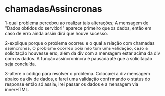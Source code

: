 # chamadasAssincronas

1-qual problema percebeu ao realizar tais alterações;
  A mensagem de "Dados obtidos do servidor!" aparece primeiro que os dados, então em caso de erro
  ainda assim dirá que houve sucesso.
  
  
2-explique porque o problema ocorreu e o qual a relação com chamadas assíncronas;
  O problema ocorreu pois não tem uma validação, caso a solicitação houvesse erro, além da div com 
  a mensagem estar acima da div com os dados.
  A função assíncroníncra é pausada até que a solicitação seja concluída.
  
  
3-altere o código para resolver o problema.
  Colocarei a div mensagem abaixo da div de dados, e farei uma validação confirmando o status do response
  então só assim, irei passar os dados e a mensagem via innerHTML.
